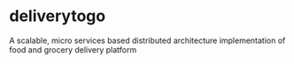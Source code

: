 # deliverytogo
A scalable, micro services based distributed architecture implementation of food and grocery delivery platform
